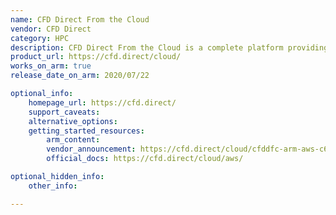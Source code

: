 ```yaml
---
name: CFD Direct From the Cloud
vendor: CFD Direct
category: HPC
description: CFD Direct From the Cloud is a complete platform providing OpenFOAM (open source computational fluid dynamics) and supporting software running on a long-term support (LTS) version of Ubuntu Linux.
product_url: https://cfd.direct/cloud/
works_on_arm: true
release_date_on_arm: 2020/07/22

optional_info:
    homepage_url: https://cfd.direct/
    support_caveats:
    alternative_options:
    getting_started_resources:
        arm_content: 
        vendor_announcement: https://cfd.direct/cloud/cfddfc-arm-aws-c6g/
        official_docs: https://cfd.direct/cloud/aws/

optional_hidden_info:
    other_info:

---
```

